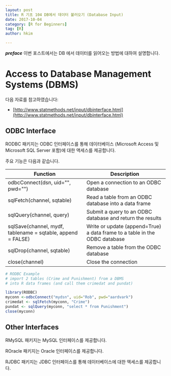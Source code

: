 ```yaml
---
layout: post  
title: R 기초 104 DB에서 데이터 불러오기 (Database Input)  
date: 2017-10-04  
category: [R for Beginners]  
tag: [R]  
author: hkim  

---
```


***preface*** 이번 포스트에서는 DB 에서 데이터를 읽어오는 방법에 대하여 설명합니다.

# Access to Database Management Systems (DBMS)

다음 자료를 참고하였습니다:  
- [http://www.statmethods.net/input/dbinterface.html](http://www.statmethods.net/input/dbinterface.html)

## ODBC Interface

RODBC 패키지는 ODBC 인터페이스를 통해 데이터베이스 (Microsoft Access 및 Microsoft SQL Server 포함)에 대한 액세스를 제공합니다.

주요 기능은 다음과 같습니다.


Function | Description
---------|------------------
odbcConnect(dsn, uid="", pwd="") | Open a connection to an ODBC database
sqlFetch(channel, sqtable) | Read a table from an ODBC database into a data frame
sqlQuery(channel, query) | Submit a query to an ODBC database and return the results
sqlSave(channel, mydf, tablename = sqtable, append = FALSE) | Write or update (append=True) a data frame to a table in the ODBC database
sqlDrop(channel, sqtable) | Remove a table from the ODBC database
close(channel) | Close the connection

```r
# RODBC Example
# import 2 tables (Crime and Punishment) from a DBMS
# into R data frames (and call them crimedat and pundat)

library(RODBC)
myconn <-odbcConnect("mydsn", uid="Rob", pwd="aardvark")
crimedat <- sqlFetch(myconn, "Crime")
pundat <- sqlQuery(myconn, "select * from Punishment")
close(myconn)
```

## Other Interfaces

RMySQL 패키지는 MySQL 인터페이스를 제공합니다.

ROracle 패키지는 Oracle 인터페이스를 제공합니다.

RJDBC 패키지는 JDBC 인터페이스를 통해 데이터베이스에 대한 액세스를 제공합니다.
